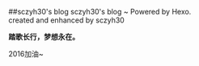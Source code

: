 ##sczyh30's blog
sczyh30's blog ~ Powered by Hexo.  
created and enhanced by sczyh30    

**踏歌长行，梦想永在。**

2016加油~